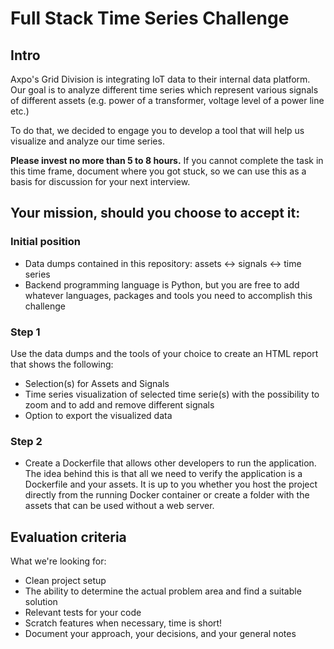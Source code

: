 # Full Stack Time Series Challenge

## Intro

Axpo's Grid Division is integrating IoT data to their internal data platform. Our goal is to analyze different time
series which represent various signals of different assets
(e.g. power of a transformer, voltage level of a power line etc.)

To do that, we decided to engage you to develop a tool that will help us visualize and analyze our time series.

**Please invest no more than 5 to 8 hours.**
If you cannot complete the task in this time frame, document where you got stuck, so we can use this as a basis for
discussion for your next interview.

## Your mission, should you choose to accept it:

### Initial position

* Data dumps contained in this repository:
  assets <-> signals <-> time series
* Backend programming language is Python, but you are free to add whatever languages, packages and tools
  you need to accomplish this challenge


### Step 1

Use the data dumps and the tools of your choice to create an HTML report that shows the following:

* Selection(s) for Assets and Signals
* Time series visualization of selected time serie(s) with the possibility to zoom and to add and remove different
  signals
* Option to export the visualized data

### Step 2

* Create a Dockerfile that allows other developers to run the application. The idea behind this is that all we need to
  verify the application is a Dockerfile and your assets. It is up to you whether you host the project directly from the
  running Docker container or create a folder with the assets that can be used without a web server.

## Evaluation criteria

What we're looking for:

* Clean project setup
* The ability to determine the actual problem area and find a suitable solution
* Relevant tests for your code
* Scratch features when necessary, time is short!
* Document your approach, your decisions, and your general notes
